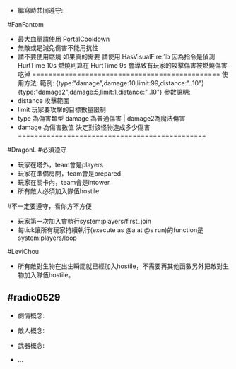 - 編寫時共同遵守:

#FanFantom
- 最大血量請使用 PortalCooldown
- 無敵或是減免傷害不能用抗性
- 請不要使用燃燒
如果真的需要 請使用 HasVisualFire:1b
因為指令是偵測HurtTime 10s
燃燒則算在 HurtTime 9s
會導致有玩家的攻擊傷害被燃燒傷害吃掉
==============================================
使用方法:
範例:
       {type:"damage",damage:10,limit:99,distance:"..10"}
       {type:"damage2",damage:5,limit:1,distance:"..10"}
參數說明:
 - distance 攻擊範圍
 - limit 玩家要攻擊的目標數量限制
 - type 為傷害類型  damage 為普通傷害 | damage2為魔法傷害
 - damage 為傷害數值 決定對該怪物造成多少傷害
==============================================

#DragonL
#必須遵守
- 玩家在塔外，team會是players
- 玩家在準備房間，team會是prepared
- 玩家在關卡內，team會是intower
- 所有敵人必須加入隊伍hostile

#不一定要遵守，看你方不方便
- 玩家第一次加入會執行system:players/first_join
- 每tick讓所有玩家持續執行(execute as @a at @s run)的function是system:players/loop

#LeviChou
- 所有敵對生物在出生瞬間就已經加入hostile，不需要再其他函數另外把敵對生物加入隊伍hostile。

#radio0529
-

- 劇情概念:

- 敵人概念:

- 武器概念:

- ...